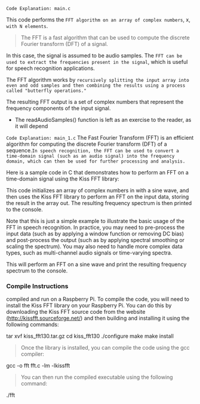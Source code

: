 `Code Explanation: main.c`

This code performs the `FFT algorithm on an array of complex numbers`, x, `with N elements`.
> The FFT is a fast algorithm that can be used to compute the discrete Fourier transform (DFT) of a signal.

In this case, the signal is assumed to be audio samples. The `FFT can be used to extract the frequencies present in the signal`, which is useful for speech recognition applications.

The FFT algorithm works by `recursively splitting the input array into even and odd samples and then combining the results using a process called "butterfly operations."` 

 The resulting FFT output is a set of complex numbers that represent the frequency components of the input signal.

* The readAudioSamples() function is left as an exercise to the reader, as it will depend

`Code Explanation: main_1.c`
The Fast Fourier Transform (FFT) is an efficient algorithm for computing the discrete Fourier transform (DFT) of a sequence.`In speech recognition, the FFT can be used to convert a time-domain signal (such as an audio signal) into the frequency domain, which can then be used for further processing and analysis.`

Here is a sample code in C that demonstrates how to perform an FFT on a time-domain signal using the Kiss FFT library:

This code initializes an array of complex numbers in with a sine wave, and then uses the Kiss FFT library to perform an FFT on the input data, storing the result in the array out. The resulting frequency spectrum is then printed to the console.

Note that this is just a simple example to illustrate the basic usage of the FFT in speech recognition. In practice, you may need to pre-process the input data (such as by applying a window function or removing DC bias) and post-process the output (such as by applying spectral smoothing or scaling the spectrum). You may also need to handle more complex data types, such as multi-channel audio signals or time-varying spectra.

This will perform an FFT on a sine wave and print the resulting frequency spectrum to the console.

### Compile Instructions

compiled and run on a Raspberry Pi. To compile the code, you will need to install the Kiss FFT library on your Raspberry Pi. You can do this by downloading the Kiss FFT source code from the website (http://kissfft.sourceforge.net/) and then building and installing it using the following commands:

tar xvf kiss_fft130.tar.gz
cd kiss_fft130
./configure
make
make install

> Once the library is installed, you can compile the code using the gcc compiler:

gcc -o fft fft.c -lm -lkissfft

> You can then run the compiled executable using the following command:

./fft

